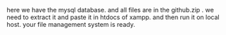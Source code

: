 here we have the mysql database. and all files are in the github.zip . we need to extract it and paste it in htdocs of xampp. and then run it on local host. your file management system is ready.
